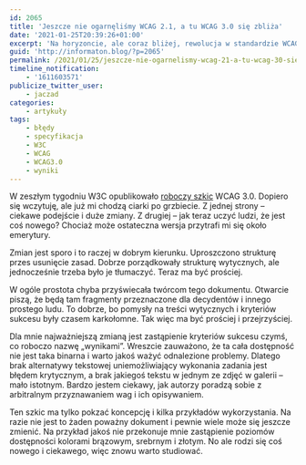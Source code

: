 ```yaml
---
id: 2065
title: 'Jeszcze nie ogarnęliśmy WCAG 2.1, a tu WCAG 3.0 się zbliża'
date: '2021-01-25T20:39:26+01:00'
excerpt: 'Na horyzoncie, ale coraz bliżej, rewolucja w standardzie WCAG'
guid: 'http://informaton.blog/?p=2065'
permalink: /2021/01/25/jeszcze-nie-ogarnelismy-wcag-21-a-tu-wcag-30-sie-zbliza/
timeline_notification:
    - '1611603571'
publicize_twitter_user:
    - jaczad
categories:
    - artykuły
tags:
    - błędy
    - specyfikacja
    - W3C
    - WCAG
    - WCAG3.0
    - wyniki
---
```


W zeszłym tygodniu W3C opublikowało [roboczy szkic](https://www.w3.org/TR/2021/WD-wcag-3.0-20210121/) WCAG 3.0. Dopiero się wczytuję, ale już mi chodzą ciarki po grzbiecie. Z jednej strony – ciekawe podejście i duże zmiany. Z drugiej – jak teraz uczyć ludzi, że jest coś nowego? Chociaż może ostateczna wersja przytrafi mi się około emerytury.

Zmian jest sporo i to raczej w dobrym kierunku. Uproszczono strukturę przes usunięcie zasad. Dobrze porządkowały strukturę wytycznych, ale jednocześnie trzeba było je tłumaczyć. Teraz ma być prościej.

W ogóle prostota chyba przyświecała twórcom tego dokumentu. Otwarcie piszą, że będą tam fragmenty przeznaczone dla decydentów i innego prostego ludu. To dobrze, bo pomysły na treści wytycznych i kryteriów sukcesu były czasem karkołomne. Tak więc ma być prościej i przejrzyściej.

Dla mnie najważniejszą zmianą jest zastąpienie kryteriów sukcesu czymś, co roboczo nazwę „wynikami”. Wreszcie zauważono, że ta cała dostępność nie jest taka binarna i warto jakoś ważyć odnalezione problemy. Dlatego brak alternatywy tekstowej uniemożliwiający wykonania zadania jest błędem krytycznym, a brak jakiegoś tekstu w jednym ze zdjęć w galerii – mało istotnym. Bardzo jestem ciekawy, jak autorzy poradzą sobie z arbitralnym przyznawaniem wag i ich opisywaniem.

Ten szkic ma tylko pokzać koncepcję i kilka przykładów wykorzystania. Na razie nie jest to żaden poważny dokument i pewnie wiele może się jeszcze zmienić. Na przykład jakoś nie przekonuje mnie zastąpienie poziomów dostępności kolorami brązowym, srebrnym i złotym. No ale rodzi się coś nowego i ciekawego, więc znowu warto studiować.
